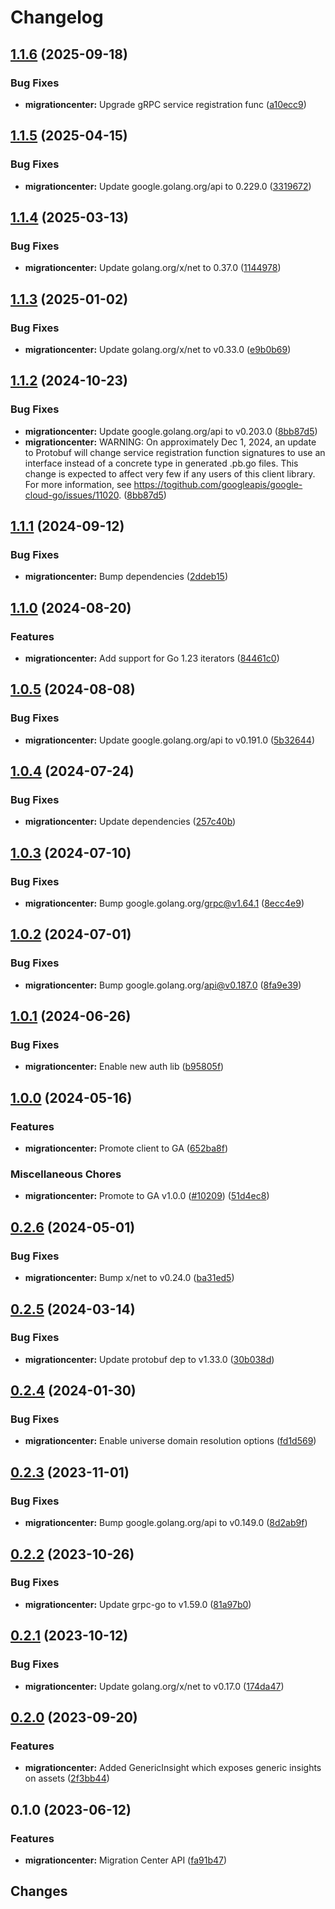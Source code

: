 # Changelog


## [1.1.6](https://github.com/googleapis/google-cloud-go/compare/migrationcenter/v1.1.5...migrationcenter/v1.1.6) (2025-09-18)


### Bug Fixes

* **migrationcenter:** Upgrade gRPC service registration func ([a10ecc9](https://github.com/googleapis/google-cloud-go/commit/a10ecc9b3c22e320e9a32dedef7248b42465cd49))

## [1.1.5](https://github.com/googleapis/google-cloud-go/compare/migrationcenter/v1.1.4...migrationcenter/v1.1.5) (2025-04-15)


### Bug Fixes

* **migrationcenter:** Update google.golang.org/api to 0.229.0 ([3319672](https://github.com/googleapis/google-cloud-go/commit/3319672f3dba84a7150772ccb5433e02dab7e201))

## [1.1.4](https://github.com/googleapis/google-cloud-go/compare/migrationcenter/v1.1.3...migrationcenter/v1.1.4) (2025-03-13)


### Bug Fixes

* **migrationcenter:** Update golang.org/x/net to 0.37.0 ([1144978](https://github.com/googleapis/google-cloud-go/commit/11449782c7fb4896bf8b8b9cde8e7441c84fb2fd))

## [1.1.3](https://github.com/googleapis/google-cloud-go/compare/migrationcenter/v1.1.2...migrationcenter/v1.1.3) (2025-01-02)


### Bug Fixes

* **migrationcenter:** Update golang.org/x/net to v0.33.0 ([e9b0b69](https://github.com/googleapis/google-cloud-go/commit/e9b0b69644ea5b276cacff0a707e8a5e87efafc9))

## [1.1.2](https://github.com/googleapis/google-cloud-go/compare/migrationcenter/v1.1.1...migrationcenter/v1.1.2) (2024-10-23)


### Bug Fixes

* **migrationcenter:** Update google.golang.org/api to v0.203.0 ([8bb87d5](https://github.com/googleapis/google-cloud-go/commit/8bb87d56af1cba736e0fe243979723e747e5e11e))
* **migrationcenter:** WARNING: On approximately Dec 1, 2024, an update to Protobuf will change service registration function signatures to use an interface instead of a concrete type in generated .pb.go files. This change is expected to affect very few if any users of this client library. For more information, see https://togithub.com/googleapis/google-cloud-go/issues/11020. ([8bb87d5](https://github.com/googleapis/google-cloud-go/commit/8bb87d56af1cba736e0fe243979723e747e5e11e))

## [1.1.1](https://github.com/googleapis/google-cloud-go/compare/migrationcenter/v1.1.0...migrationcenter/v1.1.1) (2024-09-12)


### Bug Fixes

* **migrationcenter:** Bump dependencies ([2ddeb15](https://github.com/googleapis/google-cloud-go/commit/2ddeb1544a53188a7592046b98913982f1b0cf04))

## [1.1.0](https://github.com/googleapis/google-cloud-go/compare/migrationcenter/v1.0.5...migrationcenter/v1.1.0) (2024-08-20)


### Features

* **migrationcenter:** Add support for Go 1.23 iterators ([84461c0](https://github.com/googleapis/google-cloud-go/commit/84461c0ba464ec2f951987ba60030e37c8a8fc18))

## [1.0.5](https://github.com/googleapis/google-cloud-go/compare/migrationcenter/v1.0.4...migrationcenter/v1.0.5) (2024-08-08)


### Bug Fixes

* **migrationcenter:** Update google.golang.org/api to v0.191.0 ([5b32644](https://github.com/googleapis/google-cloud-go/commit/5b32644eb82eb6bd6021f80b4fad471c60fb9d73))

## [1.0.4](https://github.com/googleapis/google-cloud-go/compare/migrationcenter/v1.0.3...migrationcenter/v1.0.4) (2024-07-24)


### Bug Fixes

* **migrationcenter:** Update dependencies ([257c40b](https://github.com/googleapis/google-cloud-go/commit/257c40bd6d7e59730017cf32bda8823d7a232758))

## [1.0.3](https://github.com/googleapis/google-cloud-go/compare/migrationcenter/v1.0.2...migrationcenter/v1.0.3) (2024-07-10)


### Bug Fixes

* **migrationcenter:** Bump google.golang.org/grpc@v1.64.1 ([8ecc4e9](https://github.com/googleapis/google-cloud-go/commit/8ecc4e9622e5bbe9b90384d5848ab816027226c5))

## [1.0.2](https://github.com/googleapis/google-cloud-go/compare/migrationcenter/v1.0.1...migrationcenter/v1.0.2) (2024-07-01)


### Bug Fixes

* **migrationcenter:** Bump google.golang.org/api@v0.187.0 ([8fa9e39](https://github.com/googleapis/google-cloud-go/commit/8fa9e398e512fd8533fd49060371e61b5725a85b))

## [1.0.1](https://github.com/googleapis/google-cloud-go/compare/migrationcenter/v1.0.0...migrationcenter/v1.0.1) (2024-06-26)


### Bug Fixes

* **migrationcenter:** Enable new auth lib ([b95805f](https://github.com/googleapis/google-cloud-go/commit/b95805f4c87d3e8d10ea23bd7a2d68d7a4157568))

## [1.0.0](https://github.com/googleapis/google-cloud-go/compare/migrationcenter/v0.2.6...migrationcenter/v1.0.0) (2024-05-16)


### Features

* **migrationcenter:** Promote client to GA ([652ba8f](https://github.com/googleapis/google-cloud-go/commit/652ba8fa79d4d23b4267fd201acf5ca692228959))


### Miscellaneous Chores

* **migrationcenter:** Promote to GA v1.0.0 ([#10209](https://github.com/googleapis/google-cloud-go/issues/10209)) ([51d4ec8](https://github.com/googleapis/google-cloud-go/commit/51d4ec8c0a40f7b746f0fbf79a050056b0aad18c))

## [0.2.6](https://github.com/googleapis/google-cloud-go/compare/migrationcenter/v0.2.5...migrationcenter/v0.2.6) (2024-05-01)


### Bug Fixes

* **migrationcenter:** Bump x/net to v0.24.0 ([ba31ed5](https://github.com/googleapis/google-cloud-go/commit/ba31ed5fda2c9664f2e1cf972469295e63deb5b4))

## [0.2.5](https://github.com/googleapis/google-cloud-go/compare/migrationcenter/v0.2.4...migrationcenter/v0.2.5) (2024-03-14)


### Bug Fixes

* **migrationcenter:** Update protobuf dep to v1.33.0 ([30b038d](https://github.com/googleapis/google-cloud-go/commit/30b038d8cac0b8cd5dd4761c87f3f298760dd33a))

## [0.2.4](https://github.com/googleapis/google-cloud-go/compare/migrationcenter/v0.2.3...migrationcenter/v0.2.4) (2024-01-30)


### Bug Fixes

* **migrationcenter:** Enable universe domain resolution options ([fd1d569](https://github.com/googleapis/google-cloud-go/commit/fd1d56930fa8a747be35a224611f4797b8aeb698))

## [0.2.3](https://github.com/googleapis/google-cloud-go/compare/migrationcenter/v0.2.2...migrationcenter/v0.2.3) (2023-11-01)


### Bug Fixes

* **migrationcenter:** Bump google.golang.org/api to v0.149.0 ([8d2ab9f](https://github.com/googleapis/google-cloud-go/commit/8d2ab9f320a86c1c0fab90513fc05861561d0880))

## [0.2.2](https://github.com/googleapis/google-cloud-go/compare/migrationcenter/v0.2.1...migrationcenter/v0.2.2) (2023-10-26)


### Bug Fixes

* **migrationcenter:** Update grpc-go to v1.59.0 ([81a97b0](https://github.com/googleapis/google-cloud-go/commit/81a97b06cb28b25432e4ece595c55a9857e960b7))

## [0.2.1](https://github.com/googleapis/google-cloud-go/compare/migrationcenter/v0.2.0...migrationcenter/v0.2.1) (2023-10-12)


### Bug Fixes

* **migrationcenter:** Update golang.org/x/net to v0.17.0 ([174da47](https://github.com/googleapis/google-cloud-go/commit/174da47254fefb12921bbfc65b7829a453af6f5d))

## [0.2.0](https://github.com/googleapis/google-cloud-go/compare/migrationcenter/v0.1.0...migrationcenter/v0.2.0) (2023-09-20)


### Features

* **migrationcenter:** Added GenericInsight which exposes generic insights on assets ([2f3bb44](https://github.com/googleapis/google-cloud-go/commit/2f3bb443e9fa6968d20806f86b391dad85970afc))

## 0.1.0 (2023-06-12)


### Features

* **migrationcenter:** Migration Center API ([fa91b47](https://github.com/googleapis/google-cloud-go/commit/fa91b478a55d6347f5c4fd29f2490316b2f31072))

## Changes
